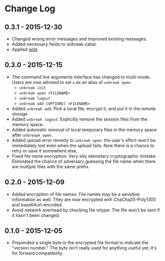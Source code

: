 # Change Log

## 0.3.1 - 2015-12-30

- Changed wrong error messages and improved existing messages.
- Added necessary fields to unbreak.cabal.
- Applied [wild](https://github.com/kinoru/wild).

## 0.3.0 - 2015-12-15

- The command line arguments interface has changed to multi-mode. Users are now advised to set `u` as an alias of `unbreak open`.
    - `unbreak init`
    - `unbreak open <FILENAME>`
    - `unbreak logout`
    - `unbreak add [OPTIONS] <FILENAME>`
- Added `unbreak add`: Pick a local file, encrypt it, and put it in the remote storage
- Added `unbreak logout`: Explicitly remove the session files from the memory space.
- Added automatic removal of local temporary files in the memory space after `unbreapk open`.
- Added upload error remedy to `unbreak open`: the user's effort won't be immediately lost even when the upload fails. Now there is a chance to retry or save it somewhere else.
- Fixed file name encryption: Very silly elemetary cryptographic mistake. Eliminated the chance of adversary guessing the file name when there are multiple files with the same prefix.

## 0.2.0 - 2015-12-09

- Added encryption of file names: File names may be a sensitive information as well. They are now encrypted with ChaCha20-Poly1305 and base64url-encoded.
- Avoid network overhead by checking file mtype: The file won't be sent if it hasn't been changed.

## 0.1.0 - 2015-12-05

- Prepended a single byte in the encrypted file format to indicate the "version number." The byte isn't really used for anything useful yet; it's for forward compatibility.
